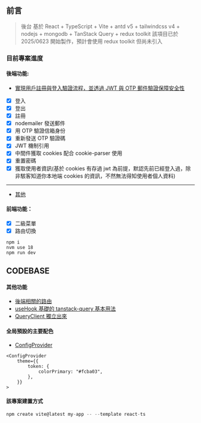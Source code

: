 ## 前言

> 後台 基於 React + TypeScript + Vite + antd v5 + tailwindcss v4 + nodejs + mongodb + TanStack Query + redux toolkit
> 該項目已於 2025/0623 開始製作，預計會使用 redux toolkit 但尚未引入

### 目前專案進度

#### 後端功能:

- [實現用戶註冊與登入驗證流程，並透過 JWT 與 OTP 郵件驗證保障安全性](https://github.com/Vic428-human/antd5-dashboard-practice/blob/main/src/routes/MainContent.tsx)
- [x] 登入
- [x] 登出
- [x] 註冊
- [x] nodemailer 發送郵件
- [x] 用 OTP 驗證信箱身份
- [x] 重新發送 OTP 驗證碼
- [x] JWT 機制引用
- [x] 中間件獲取 cookies 配合 cookie-parser 使用
- [x] 重置密碼
- [x] 獲取使用者資訊(基於 cookies 有存過 jwt 為前提，默認先前已經登入過，除非駭客知道你本地端 cookies 的資訊，不然無法得知使用者個人資料)

---

- [其他](https://github.com/Vic428-human/antd5-dashboard-practice/blob/main/src/routes/MainContent.tsx)

#### 前端功能：

- [x] 二級菜單
- [x] 路由切換

```
npm i
nvm use 18
npm run dev

```

## CODEBASE

#### 其他功能

- [後端相關的路由](https://github.com/Vic428-human/antd5-dashboard-practice/blob/main/src/routes/MainContent.tsx)
- [useHook 基礎的 tanstack-query 基本用法](https://github.com/Vic428-human/redux-toolkit-and-tanstack-query-demo/blob/main/src/hooks/useApplimittation.ts)
- [QueryClient 獨立出來](https://github.com/Vic428-human/redux-toolkit-and-tanstack-query-demo/blob/main/src/hooks/useApplimittation.ts)

####

#### 全局預設的主要配色

- [ConfigProvider](https://ant.design/docs/react/customize-theme#seed-token)

```
<ConfigProvider
    theme={{
        token: {
            colorPrimary: "#fcba03",
        },
    }}
>
```

#### 該專案建置方式

```js
npm create vite@latest my-app -- --template react-ts
```
